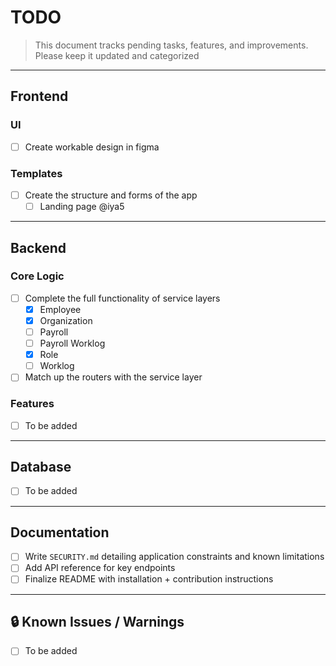 # TODO

> This document tracks pending tasks, features, and improvements. Please keep it updated and categorized

---

## Frontend

### UI
- [ ] Create workable design in figma

### Templates
- [ ] Create the structure and forms of the app
    - [ ] Landing page @iya5
---

## Backend

### Core Logic
- [ ] Complete the full functionality of service layers
    - [X] Employee
    - [X] Organization
    - [ ] Payroll
    - [ ] Payroll Worklog
    - [X] Role
    - [ ] Worklog
- [ ] Match up the routers with the service layer

### Features
- [ ] To be added

---

## Database

- [ ] To be added

---

## Documentation

- [ ] Write `SECURITY.md` detailing application constraints and known limitations
- [ ] Add API reference for key endpoints
- [ ] Finalize README with installation + contribution instructions

---

## 🔒 Known Issues / Warnings

- [ ] To be added